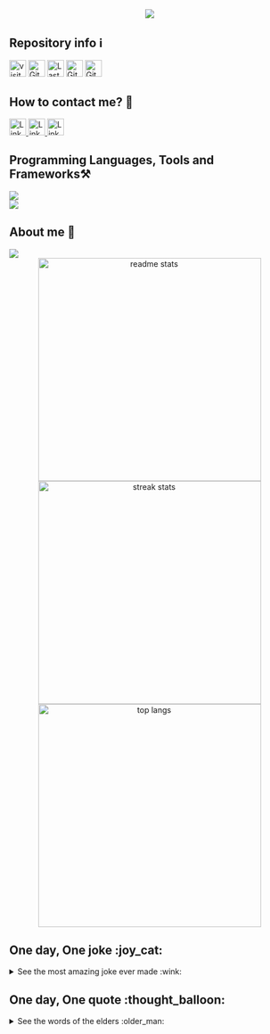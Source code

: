 
<h2 align="center">
    <img src="https://readme-typing-svg.herokuapp.com?font=Zain&weight=900&size=40&letterSpacing=-3+px&duration=4000&pause=2000&color=F75E2E&center=true&vCenter=true&width=700&lines=Hello+Everyone%F0%9F%91%8B;My+name+is+Ossan+MSOILI!;You+can+find+some+information+about+me+here!" />
</h2>

<h2>Repository info ℹ️</h2>
<div>
<img alt="visitors" src="https://visitor-badge.laobi.icu/badge?page_id=Omegalpha28.Omegalpha28" height="30px">
<img alt="GitHub repo size" src="https://img.shields.io/github/repo-size/Omegalpha28/Omegalpha28?color=082DEA&logo=github&style=for-the-badge&logoColor=181717" height="30px">
<img alt="Last commit" src="https://img.shields.io/github/last-commit/Omegalpha28/Omegalpha28?color=082DEA&logo=git&logoColor&style=for-the-badge" height="30px">
<img alt="GitHub forks" src="https://img.shields.io/github/forks/Omegalpha28/Omegalpha28?color=082DEA&logo=github&style=for-the-badge&logoColor=181717" height="30px">
<img alt="GitHub Repo stars" src="https://img.shields.io/github/stars/Omegalpha28/Omegalpha28?color=082DEA&logo=github&style=for-the-badge&logoColor=181717" height="30px">
</div>

<h2>How to contact me? 🔎</h2>
<div>
<a href="https://github.com/Omegalpha28">
    <img alt="Link to my GitHub" src="https://img.shields.io/github/followers/Omegalpha28?style=for-the-badge&color=082DEA&logo=github&logoColor=181717&label=@Omegalpha28" height="30px">
</a>
<a href="https://www.linkedin.com/in/ossan-msoili/">
    <img alt="Link to my LinkedIn" src="https://img.shields.io/static/v1?label&message=/in/ossan-msoili&color=082DEA&style=for-the-badge&logo=linkedin" height="30px" >
</a>
  <a href="mailto:ossanmsoili@yahoo.com">
    <img alt="Link to send me an email" src="https://img.shields.io/badge/mail-ossanmsoili@yahoo.com-082DEA" height="30px" >
</a>

<h2>Programming Languages, Tools and Frameworks⚒️</h2>
<div>
  <img src="https://skillicons.dev/icons?i=python,c,html,css,js,kotlin,bash,vue" /><br>
  <img src="https://skillicons.dev/icons?i=vscode,github,git,docker,mysql,unity" />
</div>

<h2>About me 💬</h2>
<div>
  <img src="https://readme-typing-svg.herokuapp.com?font=Zain&weight=900&size=30&letterSpacing=-3+px&duration=4000&pause=1000&color=C13FD4&vCenter=true&width=500&lines=My+profile+picture+is...;Seraphina+from+Unordinary" /> <br>
<div align=center>
  <img width=400 src="https://github-readme-stats-salesp07.vercel.app/api?username=Omegalpha28&count_private=true&show_icons=true&theme=react&rank_icon=github&border_radius=10" alt="readme stats" /> <br>
  <img width=400 src="https://github-readme-streak-stats-salesp07.vercel.app/?user=Omegalpha28&count_private=true&theme=react&border_radius=10" alt="streak stats"/> <br>
  <img width=400 src="https://github-readme-stats-salesp07.vercel.app/api/top-langs/?username=Omegalpha28&hide=HTML&langs_count=8&layout=compact&theme=react&border_radius=10&size_weight=0.5&count_weight=0.5&exclude_repo=github-readme-stats" alt="top langs" />
</div>

<h2>One day, One joke :joy_cat:</h2>
<details>
    <summary>See the most amazing joke ever made :wink:</summary>
    <a href="https://github.com/ABSphreak/readme-jokes">
        <img src="https://readme-jokes.vercel.app/api?theme=tokyonight&hideBorder" alt="Jokes Card" />
    </a>
</details>

<h2>One day, One quote :thought_balloon:</h2>
<details>
    <summary>See the words of the elders :older_man:</summary>
    <a href="https://github.com/piyushsuthar/github-readme-quotes">
        <img src="https://quotes-github-readme.vercel.app/api?type=horizontal&theme=tokyonight" alt="quotes card">
    </a>
</details>

<!--
**Omegalpha28/Omegalpha28** is a ✨ _special_ ✨ repository because its `README.md` (this file) appears on your GitHub profile.

Here are some ideas to get you started:

- 🔭 I’m currently working on ...
- 🌱 I’m currently learning ...
- 👯 I’m looking to collaborate on ...
- 🤔 I’m looking for help with ...
- 💬 Ask me about ...
- 📫 How to reach me: ...
- 😄 Pronouns: ...
- ⚡ Fun fact: ... 
-->
